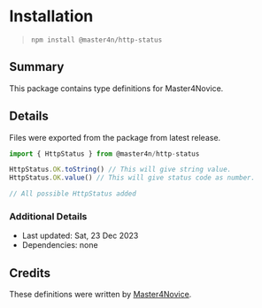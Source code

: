 # Installation

> `npm install @master4n/http-status`

## Summary

This package contains type definitions for Master4Novice.

## Details

Files were exported from the package from latest release.

````ts
import { HttpStatus } from @master4n/http-status

HttpStatus.OK.toString() // This will give string value.
HttpStatus.OK.value() // This will give status code as number.

// All possible HttpStatus added
````

### Additional Details

* Last updated: Sat, 23 Dec 2023
* Dependencies: none

## Credits

These definitions were written by [Master4Novice](https://github.com/Master4Novice).
